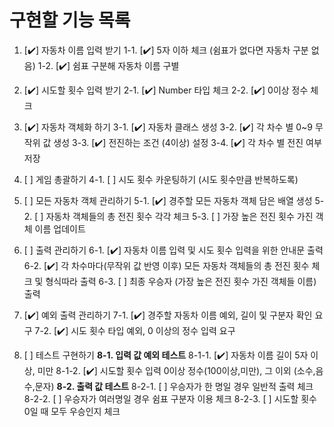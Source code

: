 # 구현할 기능 목록

1.  [✔️] 자동차 이름 입력 받기
    1-1. [✔️] 5자 이하 체크 (쉼표가 없다면 자동차 구분 없음)
    1-2. [✔️] 쉼표 구분해 자동차 이름 구별

2.  [✔️] 시도할 횟수 입력 받기
    2-1. [✔️] Number 타입 체크
    2-2. [✔️] 0이상 정수 체크

3.  [✔️] 자동차 객체화 하기
    3-1. [✔️] 자동차 클래스 생성
    3-2. [✔️] 각 차수 별 0~9 무작위 값 생성
    3-3. [✔️] 전진하는 조건 (4이상) 설정
    3-4. [✔️] 각 차수 별 전진 여부 저장

4.  [ ] 게임 총괄하기
        4-1. [ ] 시도 횟수 카운팅하기 (시도 횟수만큼 반복하도록)

5.  [ ] 모든 자동차 객체 관리하기
        5-1. [✔️] 경주할 모든 자동차 객체 담은 배열 생성
        5-2. [ ] 자동차 객체들의 총 전진 횟수 각각 체크
        5-3. [ ] 가장 높은 전진 횟수 가진 객체 이름 업데이트

6.  [ ] 출력 관리하기
        6-1. [✔️] 자동차 이름 입력 및 시도 횟수 입력을 위한 안내문 출력
        6-2. [✔️] 각 차수마다(무작위 값 반영 이후) 모든 자동차 객체들의 총 전진 횟수 체크 및 형식따라 출력
        6-3. [ ] 최종 우승자 (가장 높은 전진 횟수 가진 객체들 이름) 출력

7.  [✔️] 예외 출력 관리하기
    7-1. [✔️] 경주할 자동차 이름 예외, 길이 및 구분자 확인 요구
    7-2. [✔️] 시도 횟수 타입 예외, 0 이상의 정수 입력 요구

8.  [ ] 테스트 구현하기
        **8-1. 입력 값 예외 테스트**
        8-1-1. [✔️] 자동차 이름 길이 5자 이상, 미만
        8-1-2. [✔️] 시도할 횟수 입력 0이상 정수(100이상,미만), 그 이외 (소수,음수,문자)
        **8-2. 출력 값 테스트**
        8-2-1. [ ] 우승자가 한 명일 경우 일반적 출력 체크
        8-2-2. [ ] 우승자가 여러명일 경우 쉼표 구분자 이용 체크
        8-2-3. [ ] 시도할 횟수 0일 때 모두 우승인지 체크
